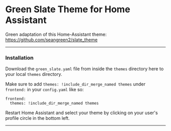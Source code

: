 # Green Slate Theme for Home Assistant
Green adaptation of this Home-Assistant theme:  https://github.com/seangreen2/slate_theme

---

### Installation

Download the `green_slate.yaml` file from inside the `themes` directory here to your local `themes` directory.

Make sure to add `themes: !include_dir_merge_named themes` under `frontend:` in your `config.yaml` like so:

```
frontend:
  themes: !include_dir_merge_named themes
```
  
Restart Home Assistant and select your theme by clicking on your user's profile circle in the bottom left.

---

